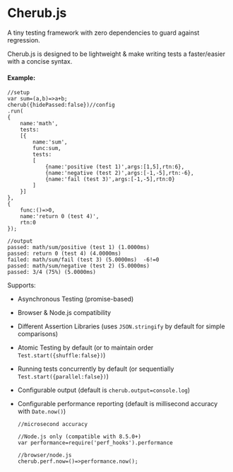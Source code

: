 # Cherub.js
A tiny testing framework with zero dependencies to guard against regression.

Cherub.js is designed to be lightweight & make writing tests a faster/easier with a concise syntax.

#### Example:
        
    //setup
	var sum=(a,b)=>a+b;
	cherub({hidePassed:false})//config
	.run(
	{
		name:'math',
		tests:
		[{
			name:'sum',
			func:sum,
			tests:
			[
				{name:'positive (test 1)',args:[1,5],rtn:6},
				{name:'negative (test 2)',args:[-1,-5],rtn:-6},
				{name:'fail (test 3)',args:[-1,-5],rtn:0}
			]
		}]
	},
	{
		func:()=>0,
		name:'return 0 (test 4)',
		rtn:0
	});
        
    //output
	passed: math/sum/positive (test 1) (1.0000ms)
	passed: return 0 (test 4) (4.0000ms)
	failed: math/sum/fail (test 3) (5.0000ms)  -6!=0
	passed: math/sum/negative (test 2) (5.0000ms)
	passed: 3/4 (75%) (5.0000ms)

Supports:

* Asynchronous Testing (promise-based)
* Browser & Node.js compatibility
* Different Assertion Libraries (uses `JSON.stringify` by default for simple comparisons)
* Atomic Testing by default (or to maintain order `Test.start({shuffle:false})`)
* Running tests concurrently by default (or sequentially `Test.start({parallel:false})`)
* Configurable output (default is `cherub.output=console.log`)
* Configurable performance reporting (default is millisecond accuracy with `Date.now()`)

      //microsecond accuracy
           
      //Node.js only (compatible with 8.5.0+)
      var performance=require('perf_hooks').performance
        
      //browser/node.js
      cherub.perf.now=()=>performance.now();